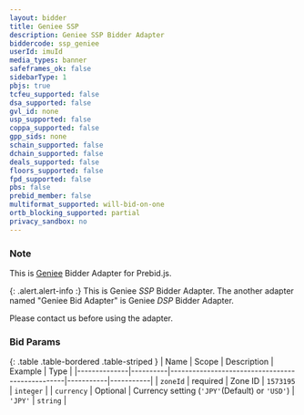 ```yaml
---
layout: bidder
title: Geniee SSP
description: Geniee SSP Bidder Adapter
biddercode: ssp_geniee
userId: imuId
media_types: banner
safeframes_ok: false
sidebarType: 1
pbjs: true
tcfeu_supported: false
dsa_supported: false
gvl_id: none
usp_supported: false
coppa_supported: false
gpp_sids: none
schain_supported: false
dchain_supported: false
deals_supported: false
floors_supported: false
fpd_supported: false
pbs: false
prebid_member: false
multiformat_supported: will-bid-on-one
ortb_blocking_supported: partial
privacy_sandbox: no
---
```

### Note

This is [Geniee](https://geniee.co.jp) Bidder Adapter for Prebid.js.

{: .alert.alert-info :}
This is Geniee *SSP* Bidder Adapter. The another adapter named "Geniee Bid Adapter" is Geniee *DSP* Bidder Adapter.

Please contact us before using the adapter.

### Bid Params

{: .table .table-bordered .table-striped }
|     Name     |  Scope   |      Description                                |  Example  |   Type    |
|--------------|----------|-------------------------------------------------|-----------|-----------|
|  `zoneId`    | required |    Zone ID                                      | `1573195` | `integer` |
|  `currency`  | Optional | Currency setting (`'JPY'`(Default) or `'USD'`)  | `'JPY'`   | `string`  |
